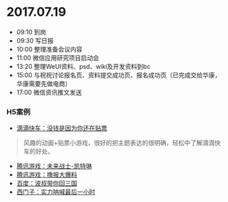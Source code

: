 # 2017.07.19

- 09:10  到岗
- 09:30 写日报
- 10:00 整理准备会议内容
- 11:00 微信应用研究项目启动会
- 13:20 整理WeUI资料、psd、wiki及开发资料到bc
- 15:00 与祝祝讨论报名页、资料提交成功页、报名成功页（已完成交给华康，华康需要先做电商）
- 17:00 微信资讯推文发送
### H5案例

- [滴滴快车：没钱是因为你还在贴票 ](http://www.h5case.com.cn/case/didi/2/?from=groupmessage&isappinstalled=0)
> 风趣的动画+贴票小游戏，很好的把主题表达的很明确，轻松中了解滴滴快车的好处。
- [腾讯游戏：未来战士-凯特琳](http://lol.qq.com/m/act/a20170523caitlyn/index.html)
- [腾讯游戏：撸报大爆料](http://lol.qq.com/m/act/a20170530demacia/index.html)
- [百度：波叔带你回三国](https://broccoli.uc.cn/video/apps/armyinteractshow2017/routes/index?uc_param_str=dsdnfrpfbivesscpgimibtbmnijblauputogpintnwkt&uc_biz_str=S%3Acustom%7CC%3Atitlebar_hover_2&__sd=1tsrvoj0l_63c4nejz40_19xtfdel_1wud70&entry=wechatshare&origin=)
- [西门子：实力呐喊最后一小时](http://www.wechat.siemens.com.cn/external/cjd2/index.php?token=7f53d7a9f75a2fa53924c7bbe4b2191c&openid=oMC_Gju8p3RGAcQ0R0j7HfWtBnAM&nickname=yiqun&headimgurl=http://wx.qlogo.cn/mmhead/WPcSJiax7BC7o6sMWZjEedUQn4ZibNEuXyVYbjq7Q9TicM/0&sex=1&province=&city=&country=%E4%B8%AD%E5%9B%BD&unionid=onRFtwAYX1Ps8THkBIqgd5ygjMR4)



  